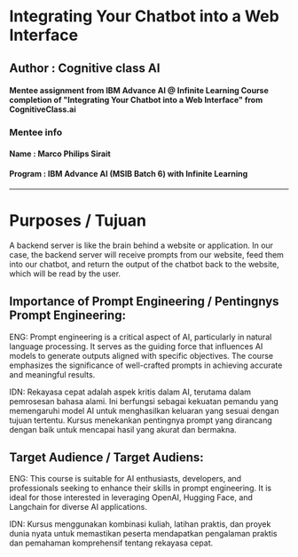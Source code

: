 
# Integrating Your Chatbot into a Web Interface
## Author : Cognitive class AI
#### Mentee assignment from IBM Advance AI @ Infinite Learning Course completion of "Integrating Your Chatbot into a Web Interface" from CognitiveClass.ai
### Mentee info
#### Name : Marco Philips Sirait
#### Program : IBM Advance AI (MSIB Batch 6) with Infinite Learning

---

# Purposes / Tujuan
A backend server is like the brain behind a website or application. In our case, the backend server will receive prompts from our website, feed them into our chatbot, and return the output of the chatbot back to the website, which will be read by the user.

## Importance of Prompt Engineering / Pentingnys Prompt Engineering:
ENG:
Prompt engineering is a critical aspect of AI, particularly in natural language processing. It serves as the guiding force that influences AI models to generate outputs aligned with specific objectives. The course emphasizes the significance of well-crafted prompts in achieving accurate and meaningful results.

IDN:
Rekayasa cepat adalah aspek kritis dalam AI, terutama dalam pemrosesan bahasa alami. Ini berfungsi sebagai kekuatan pemandu yang memengaruhi model AI untuk menghasilkan keluaran yang sesuai dengan tujuan tertentu. Kursus menekankan pentingnya prompt yang dirancang dengan baik untuk mencapai hasil yang akurat dan bermakna.

## Target Audience / Target Audiens:
ENG:
This course is suitable for AI enthusiasts, developers, and professionals seeking to enhance their skills in prompt engineering. It is ideal for those interested in leveraging OpenAI, Hugging Face, and Langchain for diverse AI applications.

IDN:
Kursus menggunakan kombinasi kuliah, latihan praktis, dan proyek dunia nyata untuk memastikan peserta mendapatkan pengalaman praktis dan pemahaman komprehensif tentang rekayasa cepat.
